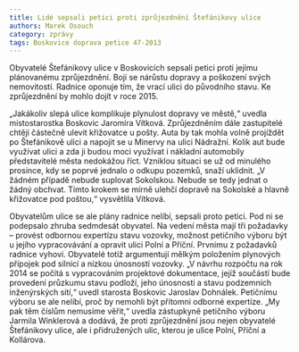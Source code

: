 ```yaml
---
title: Lidé sepsali petici proti zprůjezdnění Štefánikovy ulice
authors: Marek Osouch
category: zprávy
tags: Boskovice doprava petice 47-2013
---
```


Obyvatelé Štefánikovy ulice v Boskovicích sepsali petici proti jejímu plánovanému zprůjezdnění. Bojí se nárůstu dopravy a poškození svých nemovitostí. Radnice oponuje tím, že vrací ulici do původního stavu. Ke zprůjezdnění by mohlo dojít v roce 2015.

„Jakákoliv slepá ulice komplikuje plynulost dopravy ve městě,“ uvedla místostarostka Boskovic Jaromíra Vítková. Zprůjezdněním dále zastupitelé chtějí částečně ulevit křižovatce u pošty. Auta by tak mohla volně projíždět po Štefánikově ulici a napojit se u Minervy na ulici Nádražní. Kolik aut bude využívat ulici a zda ji budou moci využívat i nákladní automobily představitelé města nedokážou říct. Vzniklou situaci se už od minulého prosince, kdy se poprvé jednalo o odkupu pozemků, snaží uklidnit. „V žádném případě nebude suplovat Sokolskou. Nebude se tedy jednat o žádný obchvat. Tímto krokem se mírně ulehčí dopravě na Sokolské a hlavně křižovatce pod poštou,“ vysvětlila Vítková.

Obyvatelům ulice se ale plány radnice nelíbí, sepsali proto petici. Pod ni se podepsalo zhruba sedmdesát obyvatel. Na vedení města mají tři požadavky – provést odbornou expertízu stavu vozovky, možnost petičního výboru být u jejího vypracovávání a opravit ulici Polní a Příční. Prvnímu z požadavků radnice vyhoví. Obyvatelé totiž argumentují mělkým položením plynových přípojek pod silnicí a nízkou únosností vozovky. „V návrhu rozpočtu na rok 2014 se počítá s vypracováním projektové dokumentace, jejíž součástí bude provedení průzkumu stavu podloží, jeho únosnosti a stavu podzemních inženýrských sítí,“ uvedl starosta Boskovic Jaroslav Dohnálek. Petičnímu výboru se ale nelíbí, proč by nemohli být přítomni odborné expertíze. „My pak těm číslům nemusíme věřit,“ uvedla zástupkyně petičního výboru Jarmila Winklerová a dodává, že proti zprůjezdnění jsou nejen obyvatelé Štefánikovy ulice, ale i přidružených ulic, kterou je ulice Polní, Příční a Kollárova.
